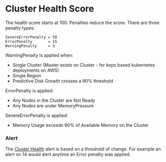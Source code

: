 Cluster Health Score 
====================

The health score starts at 100. Penalties reduce the score. There are three penalty types:

    SevereErrorPenalty = 50
    ErrorPenalty       = 15
    WarningPenalty     = 3

WarningPenalty is applied when:
 
 - Single Cluster (Master exists on Cluster - for kops based kubernetes deployments on AWS)
 - Single Region
 - Predictive Disk Growth crosses a 90% threshold
 
 
ErrorPenalty is applied:

 - Any Nodes in the Cluster are Not Ready
 - Any Nodes are under MemoryPressure
 
SevereErrorPenalty is applied:
 
 - Memory Usage exceeds 90% of Available Memory on the Cluster

### Alert

The [Cluster Health](/alerts.md#type-cluster-health) alert is based on a threshold of change. For example an alert on 14 would alert anytime an Error penalty was applied. 




<!--- {"article":"5748367035159","section":"4402815656599","permissiongroup":"1500001277122"} --->